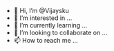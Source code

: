 - 👋 Hi, I’m @Vijaysku
- 👀 I’m interested in ...
- 🌱 I’m currently learning ...
- 💞️ I’m looking to collaborate on ...
- 📫 How to reach me ...

<!---
Vijaysku/Vijaysku is a ✨ special ✨ repository because its `README.md` (this file) appears on your GitHub profile.
You can click the Preview link to take a look at your changes.
--->
